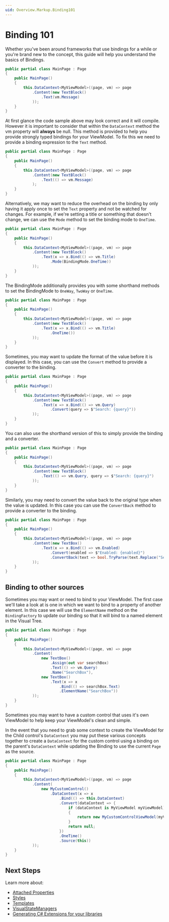 ```yaml
---
uid: Overview.Markup.Binding101
---
```

# Binding 101

Whether you've been around frameworks that use bindings for a while or you're brand new to the concept, this guide will help you understand the basics of Bindings.

```cs
public partial class MainPage : Page
{
    public MainPage()
    {
        this.DataContext<MyViewModel>((page, vm) => page
            .Content(new TextBlock()
                .Text(vm.Message)
            ));
    }
}
```

At first glance the code sample above may look correct and it will compile. However it is important to consider that within the `DataContext` method the vm property will **always** be null. This method is provided to help you provide strongly typed bindings for your ViewModel. To fix this we need to provide a binding expression to the `Text` method.

```cs
public partial class MainPage : Page
{
    public MainPage()
    {
        this.DataContext<MyViewModel>((page, vm) => page
            .Content(new TextBlock()
                .Text(() => vm.Message)
            );
    }
}
```

Alternatively, we may want to reduce the overhead on the binding by only having it apply once to set the `Text` property and not be watched for changes. For example, if we're setting a title or something that doesn't change,  we can use the `Mode` method to set the binding mode to `OneTime`.

```cs
public partial class MainPage : Page
{
    public MainPage()
    {
        this.DataContext<MyViewModel>((page, vm) => page
            .Content(new TextBlock()
                .Text(x => x.Bind(() => vm.Title)
                    .Mode(BindingMode.OneTime))
            ));
    }
}
```

The BindingMode additionally provides you with some shorthand methods to set the BindingMode to `OneWay`, `TwoWay` or `OneTime`.

```cs
public partial class MainPage : Page
{
    public MainPage()
    {
        this.DataContext<MyViewModel>((page, vm) => page
            .Content(new TextBlock()
                .Text(x => x.Bind(() => vm.Title)
                    .OneTime())
            ));
    }
}
```

Sometimes, you may want to update the format of the value before it is displayed. In this case, you can use the `Convert` method to provide a converter to the binding.

```cs
public partial class MainPage : Page
{
    public MainPage()
    {
        this.DataContext<MyViewModel>((page, vm) => page
            .Content(new TextBlock()
                .Text(x => x.Bind(() => vm.Query)
                    .Convert(query => $"Search: {query}"))
            ));
    }
}
```

You can also use the shorthand version of this to simply provide the binding and a converter.

```cs
public partial class MainPage : Page
{
    public MainPage()
    {
        this.DataContext<MyViewModel>((page, vm) => page
            .Content(new TextBlock()
                .Text(() => vm.Query, query => $"Search: {query}")
            ));
    }
}
```

Similarly, you may need to convert the value back to the original type when the value is updated. In this case you can use the `ConvertBack` method to provide a converter to the binding.

```cs
public partial class MainPage : Page
{
    public MainPage()
    {
        this.DataContext<MyViewModel>((page, vm) => page
            .Content(new TextBox()
                .Text(x => x.Bind(() => vm.Enabled)
                    .Convert(enabled => $"Enabled: {enabled}")
                    .ConvertBack(text => bool.TryParse(text.Replace("Search: ", ""), out var enabled) ? enabled : false))
            ));
    }
}
```

## Binding to other sources

Sometimes you may want or need to bind to your ViewModel. The first case we'll take a look at is one in which we want to bind to a property of another element. In this case we will use the `ElementName` method on the `BindingFactory` to update our binding so that it will bind to a named element in the Visual Tree.

```cs
public partial class MainPage : Page
{
    public MainPage()
    {
        this.DataContext<MyViewModel>((page, vm) => page
            .Content(
                new TextBox()
                    .Assign(out var searchBox)
                    .Text(() => vm.Query)
                    .Name("SearchBox"),
                new TextBox()
                    .Text(x => x
                        .Bind(() => searchBox.Text)
                        .ElementName("SearchBox"))
            ));
    }
}
```

Sometimes you may want to have a custom control that uses it's own ViewModel to help keep your ViewModel's clean and simple.

In the event that you need to grab some context to create the ViewModel for the Child control's `DataContext` you may put these various concepts together to create a `DataContext` for the custom control using a binding on the parent's `DataContext` while updating the Binding to use the current `Page` as the source.

```cs
public partial class MainPage : Page
{
    public MainPage()
    {
        this.DataContext<MyViewModel>((page, vm) => page
            .Content(
                new MyCustomControl()
                    .DataContext(x => x
                        .Bind(() => this.DataContext)
                        .Convert(dataContext => {
                            if (dataContext is MyViewModel myViewModel)
                            {
                                return new MyCustomControlViewModel(myViewModel.SomeContext);
                            }
                            return null;
                        })
                        .OneTime()
                        .Source(this))
            ));
    }
}
```

## Next Steps

Learn more about:

- [Attached Properties](xref:Overview.Markup.AttachedProperties)
- [Styles](xref:Overview.Markup.Styles)
- [Templates](xref:Overview.Markup.Templates)
- [VisualStateManagers](xref:Overview.Markup.VisualStateManager)
- [Generating C# Extensions for your libraries](xref:Overview.Markup.GeneratingExtensions)
